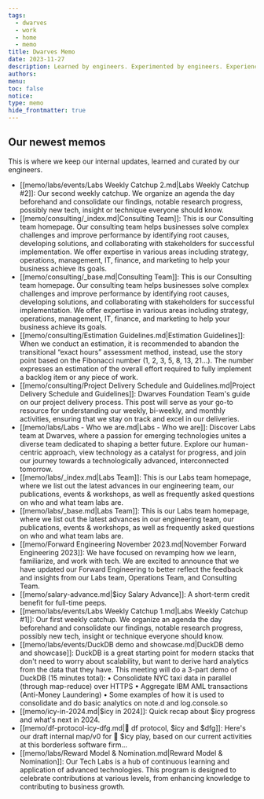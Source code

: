 ```yaml
---
tags:
  - dwarves
  - work
  - home
  - memo
title: Dwarves Memo
date: 2023-11-27
description: Learned by engineers. Experimented by engineers. Experienced by engineers. Written by Dwarves for product craftsmen.
authors: 
menu: 
toc: false
notice: 
type: memo
hide_frontmatter: true
---
```

## Our newest memos

This is where we keep our internal updates, learned and curated by our engineers.

- [[memo/labs/events/Labs Weekly Catchup 2.md|Labs Weekly Catchup #2]]: Our second weekly catchup. We organize an agenda the day beforehand and consolidate our findings, notable research progress, possibly new tech, insight or technique everyone should know.
- [[memo/consulting/_index.md|Consulting Team]]: This is our Consulting team homepage. Our consulting team helps businesses solve complex challenges and improve performance by identifying root causes, developing solutions, and collaborating with stakeholders for successful implementation. We offer expertise in various areas including strategy, operations, management, IT, finance, and marketing to help your business achieve its goals.
- [[memo/consulting/_base.md|Consulting Team]]: This is our Consulting team homepage. Our consulting team helps businesses solve complex challenges and improve performance by identifying root causes, developing solutions, and collaborating with stakeholders for successful implementation. We offer expertise in various areas including strategy, operations, management, IT, finance, and marketing to help your business achieve its goals.
- [[memo/consulting/Estimation Guidelines.md|Estimation Guidelines]]: When we conduct an estimation, it is recommended to abandon the transitional “exact hours” assessment method, instead, use the story point based on the Fibonacci number (1, 2, 3, 5, 8, 13, 21…). The number expresses an estimation of the overall effort required to fully implement a backlog item or any piece of work.
- [[memo/consulting/Project Delivery Schedule and Guidelines.md|Project Delivery Schedule and Guidelines]]: Dwarves Foundation Team's guide on our project delivery process. This post will serve as your go-to resource for understanding our weekly, bi-weekly, and monthly activities, ensuring that we stay on track and excel in our deliveries.
- [[memo/labs/Labs - Who we are.md|Labs - Who we are]]: Discover Labs team at Dwarves, where a passion for emerging technologies unites a diverse team dedicated to shaping a better future. Explore our human-centric approach, view technology as a catalyst for progress, and join our journey towards a technologically advanced, interconnected tomorrow.
- [[memo/labs/_index.md|Labs Team]]: This is our Labs team homepage, where we list out the latest advances in our engineering team, our publications, events & workshops, as well as frequently asked questions on who and what team labs are.
- [[memo/labs/_base.md|Labs Team]]: This is our Labs team homepage, where we list out the latest advances in our engineering team, our publications, events & workshops, as well as frequently asked questions on who and what team labs are.
- [[memo/Forward Engineering November  2023.md|November Forward Engineering 2023]]: We have focused on revamping how we learn, familiarize, and work with tech. We are excited to announce that we have updated our Forward Engineering to better reflect the feedback and insights from our Labs team, Operations Team, and Consulting Team.
- [[memo/salary-advance.md|$icy Salary Advance]]: A short-term credit benefit for full-time peeps.
- [[memo/labs/events/Labs Weekly Catchup 1.md|Labs Weekly Catchup #1]]: Our first weekly catchup. We organize an agenda the day beforehand and consolidate our findings, notable research progress, possibly new tech, insight or technique everyone should know.
- [[memo/labs/events/DuckDB demo and showcase.md|DuckDB demo and showcase]]: DuckDB is a great starting point for modern stacks that don't need to worry about scalability, but want to derive hard analytics from the data that they have. This meeting will do a 3-part demo of DuckDB (15 minutes total):
• Consolidate NYC taxi data in parallel (through map-reduce) over HTTPS
• Aggregate IBM AML transactions (Anti-Money Laundering)
• Some examples of how it is used to consolidate and do basic analytics on note.d and log.console.so
- [[memo/icy-in-2024.md|$icy in 2024]]: Quick recap about $icy progress and what's next in 2024.
- [[memo/df-protocol-icy-dfg.md|💠 df protocol, $icy and $dfg]]: Here's our draft internal map/v0 for 🧊 $icy play, based on our current activities at this borderless software firm...
- [[memo/labs/Reward Model & Nomination.md|Reward Model & Nomination]]: Our Tech Labs is a hub of continuous learning and application of advanced technologies. This program is designed to celebrate contributions at various levels, from enhancing knowledge to contributing to business growth.

